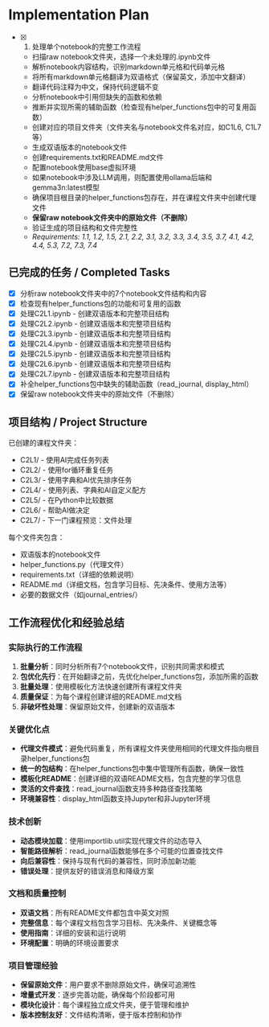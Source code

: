 # Implementation Plan

- [x] 1. 处理单个notebook的完整工作流程
  - 扫描raw notebook文件夹，选择一个未处理的.ipynb文件
  - 解析notebook内容结构，识别markdown单元格和代码单元格
  - 将所有markdown单元格翻译为双语格式（保留英文，添加中文翻译）
  - 翻译代码注释为中文，保持代码逻辑不变
  - 分析notebook中引用但缺失的函数和依赖
  - 推断并实现所需的辅助函数（检查现有helper_functions包中的可复用函数）
  - 创建对应的项目文件夹（文件夹名与notebook文件名对应，如C1L6, C1L7等）
  - 生成双语版本的notebook文件
  - 创建requirements.txt和README.md文件
  - 配置notebook使用base虚拟环境
  - 如果notebook中涉及LLM调用，则配置使用ollama后端和gemma3n:latest模型
  - 确保项目根目录的helper_functions包存在，并在课程文件夹中创建代理文件
  - **保留raw notebook文件夹中的原始文件（不删除）**
  - 验证生成的项目结构和文件完整性
  - _Requirements: 1.1, 1.2, 1.5, 2.1, 2.2, 3.1, 3.2, 3.3, 3.4, 3.5, 3.7, 4.1, 4.2, 4.4, 5.3, 7.2, 7.3, 7.4_

## 已完成的任务 / Completed Tasks

- [x] 分析raw notebook文件夹中的7个notebook文件结构和内容
- [x] 检查现有helper_functions包的功能和可复用的函数
- [x] 处理C2L1.ipynb - 创建双语版本和完整项目结构
- [x] 处理C2L2.ipynb - 创建双语版本和完整项目结构
- [x] 处理C2L3.ipynb - 创建双语版本和完整项目结构
- [x] 处理C2L4.ipynb - 创建双语版本和完整项目结构
- [x] 处理C2L5.ipynb - 创建双语版本和完整项目结构
- [x] 处理C2L6.ipynb - 创建双语版本和完整项目结构
- [x] 处理C2L7.ipynb - 创建双语版本和完整项目结构
- [x] 补全helper_functions包中缺失的辅助函数（read_journal, display_html）
- [x] 保留raw notebook文件夹中的原始文件（不删除）

## 项目结构 / Project Structure

已创建的课程文件夹：
- C2L1/ - 使用AI完成任务列表
- C2L2/ - 使用for循环重复任务
- C2L3/ - 使用字典和AI优先排序任务
- C2L4/ - 使用列表、字典和AI自定义配方
- C2L5/ - 在Python中比较数据
- C2L6/ - 帮助AI做决定
- C2L7/ - 下一门课程预览：文件处理

每个文件夹包含：
- 双语版本的notebook文件
- helper_functions.py（代理文件）
- requirements.txt（详细的依赖说明）
- README.md（详细文档，包含学习目标、先决条件、使用方法等）
- 必要的数据文件（如journal_entries/）

## 工作流程优化和经验总结

### 实际执行的工作流程
1. **批量分析**：同时分析所有7个notebook文件，识别共同需求和模式
2. **包优化先行**：在开始翻译之前，先优化helper_functions包，添加所需的函数
3. **批量处理**：使用模板化方法快速创建所有课程文件夹
4. **质量保证**：为每个课程创建详细的README.md文档
5. **非破坏性处理**：保留原始文件，创建新的双语版本

### 关键优化点
- **代理文件模式**：避免代码重复，所有课程文件夹使用相同的代理文件指向根目录helper_functions包
- **统一的包结构**：在helper_functions包中集中管理所有函数，确保一致性
- **模板化README**：创建详细的双语README文档，包含完整的学习信息
- **灵活的文件查找**：read_journal函数支持多种路径查找策略
- **环境兼容性**：display_html函数支持Jupyter和非Jupyter环境

### 技术创新
- **动态模块加载**：使用importlib.util实现代理文件的动态导入
- **智能路径解析**：read_journal函数能够在多个可能的位置查找文件
- **向后兼容性**：保持与现有代码的兼容性，同时添加新功能
- **错误处理**：提供友好的错误消息和降级方案

### 文档和质量控制
- **双语文档**：所有README文件都包含中英文对照
- **完整信息**：每个课程文档包含学习目标、先决条件、关键概念等
- **使用指南**：详细的安装和运行说明
- **环境配置**：明确的环境设置要求

### 项目管理经验
- **保留原始文件**：用户要求不删除原始文件，确保可追溯性
- **增量式开发**：逐步完善功能，确保每个阶段都可用
- **模块化设计**：每个课程独立成文件夹，便于管理和维护
- **版本控制友好**：文件结构清晰，便于版本控制和协作